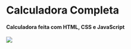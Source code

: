 # Calculadora Completa
<h4>Calculadora feita com HTML, CSS e JavaScript
</h4>
<img src="https://user-images.githubusercontent.com/55290557/136103648-d87c55c6-2d2e-4101-af66-2aa4a8b1a53f.png" style="margin: auto;">


